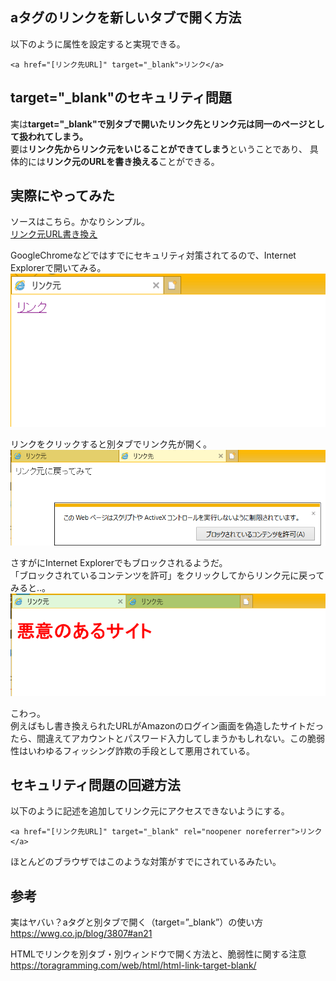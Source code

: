 ## aタグのリンクを新しいタブで開く方法
以下のように属性を設定すると実現できる。
```
<a href="[リンク先URL]" target="_blank">リンク</a>
```
## target="_blank"のセキュリティ問題
実は**target="_blank"で別タブで開いたリンク先とリンク元は同一のページとして扱われてしまう。**  
要は**リンク先からリンク元をいじることができてしまう**ということであり、
具体的には**リンク元のURLを書き換える**ことができる。
## 実際にやってみた

ソースはこちら。かなりシンプル。  
[リンク元URL書き換え](aタグで別タブで開く実装の脆弱性)

GoogleChromeなどではすでにセキュリティ対策されてるので、Internet Explorerで開いてみる。  
![target=_blank01](Images/target=_blank01.PNG)

リンクをクリックすると別タブでリンク先が開く。  
![target=_blank02](Images/target=_blank02.PNG)

さすがにInternet Explorerでもブロックされるようだ。  
「ブロックされているコンテンツを許可」をクリックしてからリンク元に戻ってみると..。  
![target=_blank03](Images/target=_blank03.PNG)

こわっ。  
例えばもし書き換えられたURLがAmazonのログイン画面を偽造したサイトだったら、間違えてアカウントとパスワード入力してしまうかもしれない。この脆弱性はいわゆるフィッシング詐欺の手段として悪用されている。

## セキュリティ問題の回避方法
以下のように記述を追加してリンク元にアクセスできないようにする。
```
<a href="[リンク先URL]" target="_blank" rel="noopener noreferrer">リンク</a>
```
ほとんどのブラウザではこのような対策がすでにされているみたい。

## 参考
実はヤバい？aタグと別タブで開く（target=”_blank”）の使い方　  
https://wwg.co.jp/blog/3807#an21

HTMLでリンクを別タブ・別ウィンドウで開く方法と、脆弱性に関する注意  
https://toragramming.com/web/html/html-link-target-blank/
